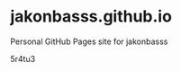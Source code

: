 # jakonbasss.github.io
Personal GitHub Pages site for jakonbasss











































































5r4tu3
